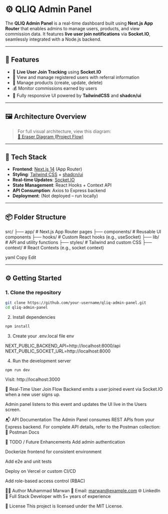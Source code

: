 # ⚙️ QLIQ Admin Panel

The **QLIQ Admin Panel** is a real-time dashboard built using **Next.js App Router** that enables admins to manage users, products, and view commission data. It features **live user join notifications** via **Socket.IO**, seamlessly integrated with a Node.js backend.

---

## 🚀 Features

- 🔴 **Live User Join Tracking** using **Socket.IO**
- 👥 View and manage registered users with referral information
- 🛒 Manage products (create, update, delete)
- 💰 Monitor commissions earned by users
- 📱 Fully responsive UI powered by **TailwindCSS** and **shadcn/ui**

---

## 🖼️ Architecture Overview

> For full visual architecture, view this diagram:  
[🔗 Eraser Diagram (Project Flow)](https://drive.google.com/file/d/1JcLqSo1Fuh-zwoHb3z65iWGG3puCKjZk/view?usp=sharing)

---

## 🔧 Tech Stack

- **Frontend**: [Next.js 14](https://nextjs.org/) (App Router)
- **Styling**: [Tailwind CSS](https://tailwindcss.com/) + [shadcn/ui](https://ui.shadcn.dev/)
- **Real-time Updates**: [Socket.IO](https://socket.io/)
- **State Management**: React Hooks + Context API
- **API Consumption**: Axios to Express backend
- **Deployment**: (Not deployed – run locally)

---

## 📦 Folder Structure

src/
├── app/ # Next.js App Router pages
├── components/ # Reusable UI components
├── hooks/ # Custom React hooks (e.g., useSocket)
├── lib/ # API and utility functions
├── styles/ # Tailwind and custom CSS
├── context/ # React Contexts (e.g., socket context)

yaml
Copy
Edit

---

## ⚙️ Getting Started

### 1. Clone the repository

```bash
git clone https://github.com/your-username/qliq-admin-panel.git
cd qliq-admin-panel
```
2. Install dependencies

```bash
npm install
```
3. Create your .env.local file
env

NEXT_PUBLIC_BACKEND_API=http://localhost:8000/api
NEXT_PUBLIC_SOCKET_URL=http://localhost:8000


4. Run the development server
```bash
npm run dev
```

Visit: http://localhost:3000

🔄 Real-Time User Join Flow
Backend emits a user:joined event via Socket.IO when a new user signs up.

Admin panel listens to this event and updates the UI live in the Users screen.

📬 API Documentation
The Admin Panel consumes REST APIs from your Express backend.
For complete API details, refer to the Postman collection:
🔗 Postman Docs

📝 TODO / Future Enhancements
 Add admin authentication

 Dockerize frontend for consistent environment

 Add e2e and unit tests

 Deploy on Vercel or custom CI/CD

 Add role-based access control (RBAC)

👨‍💻 Author
Muhammad Marwan
📧 Email: marwan@example.com
🌐 LinkedIn
💼 Full Stack Developer with 5+ years of experience

📜 License
This project is licensed under the MIT License.
